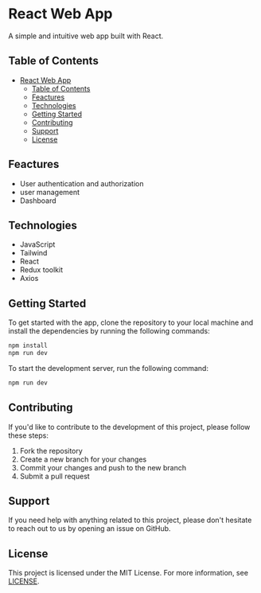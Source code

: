 # React Web App

A simple and intuitive web app built with React.

## Table of Contents

- [React Web App](#react-web-app)
  - [Table of Contents](#table-of-contents)
  - [Feactures](#feactures)
  - [Technologies](#technologies)
  - [Getting Started](#getting-started)
  - [Contributing](#contributing)
  - [Support](#support)
  - [License](#license)

## Feactures
- User authentication and authorization
- user management
- Dashboard

## Technologies
- JavaScript
- Tailwind
- React
- Redux toolkit
- Axios

## Getting Started

To get started with the app, clone the repository to your local machine and install the dependencies by running the following commands:

```bash
npm install
npm run dev
```

To start the development server, run the following command:

```bash
npm run dev
```

## Contributing

If you'd like to contribute to the development of this project, please follow these steps:

1. Fork the repository
2. Create a new branch for your changes
3. Commit your changes and push to the new branch
4. Submit a pull request

## Support

If you need help with anything related to this project, please don't hesitate to reach out to us by opening an issue on GitHub.

## License

This project is licensed under the MIT License. For more information, see [LICENSE](LICENSE).